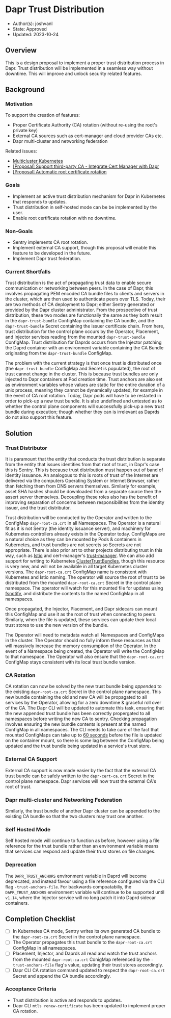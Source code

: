# Dapr Trust Distribution

* Author(s): joshvanl
* State: Approved
* Updated: 2023-10-24

## Overview

This is a design proposal to implement a proper trust distribution process in Dapr.
Trust distribution will be implemented in a seamless way without downtime.
This will improve and unlock security related features.

## Background

### Motivation

To support the creation of features:

- Proper Certificate Authority (CA) rotation (without re-using the root's private key)
- External CA sources such as cert-manager and cloud provider CAs etc.
- Dapr multi-cluster and networking federation

Related issues:
- [Multicluster Kubernetes](https://github.com/dapr/dapr/issues/3460)
- [[Proposal] Support third-party CA - Integrate Cert Manager with Dapr](https://github.com/dapr/dapr/issues/3968)
- [[Proposal] Automatic root certificate rotation](https://github.com/dapr/dapr/issues/5958)

### Goals

- Implement an active trust distribution mechanism for Dapr in Kubernetes that responds to updates.
- Trust distribution in self-hosted mode can be be implemented by the user.
- Enable root certificate rotation with no downtime.

### Non-Goals

- Sentry implements CA root rotation.
- Implement external CA support, though this proposal will enable this feature to be developed in the future.
- Implement Dapr trust federation.

### Current Shortfalls

Trust distribution is the act of propagating trust data to enable secure communication or networking between peers.
In the case of Dapr, this involves propagating PEM encoded CA bundle files to clients and servers in the cluster, which are then used to authenticate peers over TLS.
Today, their are two methods of CA deployment to Dapr; either Sentry generated or provided by the Dapr cluster administrator.
From the prospective of trust distribution, these two modes are functionally the same as they both result in the `dapr-trust-bundle` ConfigMap containing the CA bundle, and the `dapr-trust-bundle` Secret containing the issuer certificate chain.
From here, trust distribution for the control plane occurs by the Operator, Placement, and Injector services reading from the mounted `dapr-trust-bundle` ConfigMap.
Trust distribution for Daprds occurs from the Injector patching the Daprd container with an environment variable containing the CA Bundle originating from the `dapr-trust-bundle` ConfigMap.

The problem with the current strategy is that once trust is distributed once (the `dapr-trust-bundle` ConfigMap and Secret is populated), the root of trust cannot change in the cluster.
This is because trust bundles are only injected to Dapr containers at Pod creation time.
Trust anchors are also set as environment variables whose values are static for the entire duration of a unix process, meaning they cannot be dynamically updated, for example in the event of CA root rotation.
Today, Dapr pods will have to be restarted in order to pick-up a new trust bundle.
It is also undefined and untested as to whether the control plane components will successfully pick-up a new trust bundle during execution; though whether they can is irrelevant as Daprds do not also support this feature.

## Solution

### Trust Distributor

It is paramount that the entity that conducts the trust distribution is separate from the entity that issues identities from that root of trust, in Dapr's case this is Sentry.
This is because trust distribution must happen out of band of identity issuance.
An analogous to this is roots of trust of the Internet are delivered via the computers Operating System or Internet Browser, rather than fetching them from DNS servers themselves.
Similarly for example, asset SHA hashes should be downloaded from a separate source then the assert server themselves.
Decoupling these roles also has the benefit of improving separation of concerns between responsibilities from the identity issuer, and the trust distributor.

Trust distribution will be conducted by the Operator and written to the ConfigMap `dapr-root-ca.crt` in all Namespaces.
The Operator is a natural fit as it is not Sentry (the identity issuance server), and machinery for Kubernetes controllers already exists in the Operator today.
ConfigMaps are a natural choice as they can be mounted by Pods & containers in Kubernetes, and trust bundles are not secrets so Secrets are not appropriate.
There is also prior art to other projects distributing trust in this way, such as [Istio](https://github.com/istio/istio/blob/4c65649a9b116584281fadcaf8c3dd6b42d34036/istioctl/pkg/workload/workload_test.go#L340) and cert-manager's [trust-manager](https://github.com/cert-manager/trust-manager#example-bundle).
We can also add support for writing to Kubernetes [ClusterTrustBundles](https://github.com/kubernetes/enhancements/issues/3257), though this resource is very new, and will not be available in all target Kubernetes cluster versions.
The `dapr-root-ca.crt` ConfigMap name is consistent with Kubernetes and Istio naming.
The operator will source the root of trust to be distributed from the mounted `dapr-root-ca.crt` Secret in the control plane namespace.
The operator will watch for this mounted file for updates using [fsnotify](https://github.com/fsnotify/fsnotify), and distribute the contents to the named ConfigMap in all namespaces.

Once propagated, the Injector, Placement, and Dapr sidecars can mount this ConfigMap and use it as the root of trust when connecting to peers.
Similarly, when the file is updated, these services can update their local trust stores to use the new version of the bundle.

The Operator will need to metadata watch all Namespaces and ConfigMaps in the cluster.
The Operator should no fully inform these resources as that will massively increase the memory consumption of the Operator.
In the event of a Namespace being created, the Operator will write the ConfigMap to that namespace.
The Operator will also ensure that the `dapr-root-ca.crt` ConfigMap stays consistent with its local trust bundle version.

### CA Rotation

CA rotation can now be solved by the new trust bundle being _appended_ to the existing `dapr-root-ca.crt` Secret in the control plane namespace.
This new bundle containing the old and new CA will be propagated to all services by the Operator, allowing for a zero downtime & graceful roll over of the CA.
The Dapr CLI will be updated to automate this task, ensuring that the new appended trust bundle has been correctly propergated to all namespaces before writing the new CA to sentry.
Checking propagation involves ensuring the new bundle contents is present at the named ConfigMap in all namespaces.
The CLI needs to take care of the fact that mounted ConfigMaps can take up to [60 seconds](https://github.com/kubernetes/kubernetes/blob/v1.26.0/pkg/kubelet/pod_workers.go#L1175C1-L1175C96) before the file is updated on the container mount, so there is some lag between the ConfigMap being updated and the trust bundle being updated in a service's trust store.

### External CA Support

External CA support is now made easier by the fact that the external CA trust bundle can be safely written to the `dapr-cert-ca.crt` Secret in the control plane namespace.
Dapr services will now trust the external CA's root of trust.

### Dapr multi-cluster and Networking Federation

Similarly, the trust bundle of another Dapr cluster can be appended to the existing CA bundle so that the two clusters may trust one another.

### Self Hosted Mode

Self hosted mode will continue to function as before, however using a file reference for the trust bundle rather than an environment variable means that services can respond and update their trust stores on file changes.

### Deprecation

The `DAPR_TRUST_ANCHORS` environment variable in Daprd will become deprecated, and instead favour using a file reference configured via the CLI flag `-trust-anchors-file`.
For backwards compoatabiliy, the `DAPR_TRUST_ANCHORS` environment variable will continue to be supported until `v1.14`, where the Injector service will no long patch it into Daprd sidecar containers.

## Completion Checklist

- [ ] In Kubernetes CA mode, Sentry writes its own generated CA bundle to the `dapr-root-ca.crt` Secret in the control plane namespace.
- [ ] The Operator propagates this trust bundle to the `dapr-root-ca.crt` ConfigMap in all namespaces.
- [ ] Placement, Injector, and Daprds all read and watch the trust anchors from the mounted `dapr-root-ca.crt` ConigMap referenced by the `-trust-anchors-file` flag's value, updating their trust stores accordingly.
- [ ] Dapr CLI CA rotation command updated to respect the `dapr-root-ca.crt` Secret and append the CA bundle accordingly.

### Acceptance Criteria
- Trust distribution is active and responds to updates.
- Dapr CLI `mtls renew-certificate` has been updated to implement proper CA rotation.
